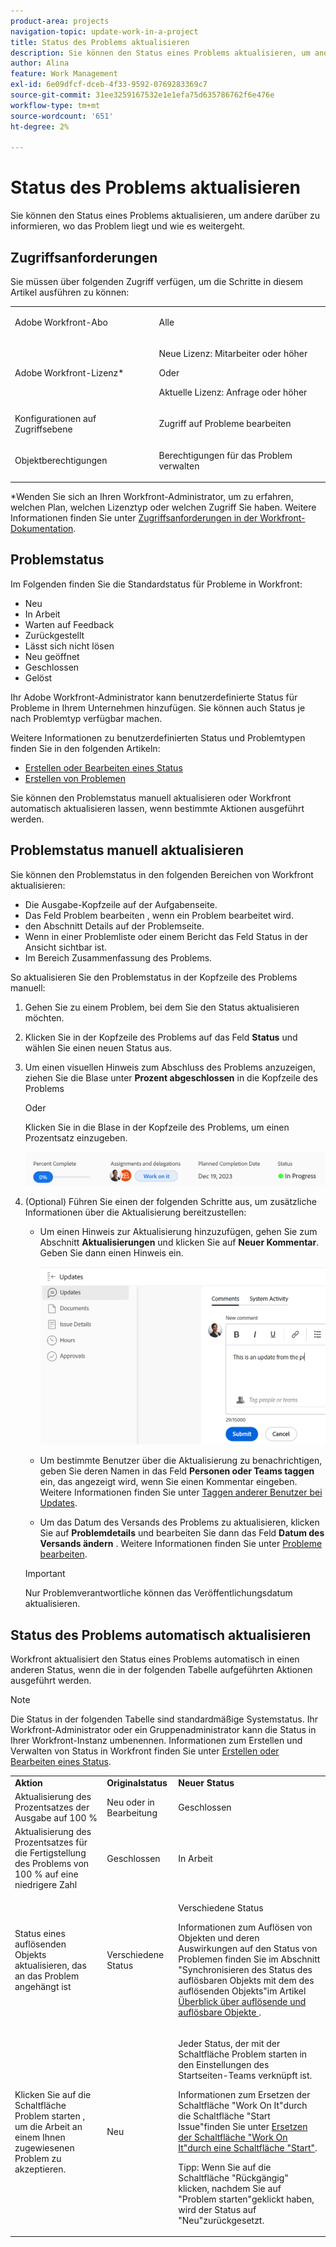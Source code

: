 ```yaml
---
product-area: projects
navigation-topic: update-work-in-a-project
title: Status des Problems aktualisieren
description: Sie können den Status eines Problems aktualisieren, um andere darüber zu informieren, wo das Problem liegt und wie es weitergeht.
author: Alina
feature: Work Management
exl-id: 6e09dfcf-dceb-4f33-9592-0769283369c7
source-git-commit: 31ee3259167532e1e1efa75d635786762f6e476e
workflow-type: tm+mt
source-wordcount: '651'
ht-degree: 2%

---
```


# Status des Problems aktualisieren

<!--Audited: 01/2024-->

Sie können den Status eines Problems aktualisieren, um andere darüber zu informieren, wo das Problem liegt und wie es weitergeht.

## Zugriffsanforderungen

Sie müssen über folgenden Zugriff verfügen, um die Schritte in diesem Artikel ausführen zu können:

<table style="table-layout:auto"> 
 <col> 
 <col> 
 <tbody> 
  <tr> 
   <td role="rowheader">Adobe Workfront-Abo</td> 
   <td> <p>Alle</p> </td> 
  </tr> 
  <tr> 
   <td role="rowheader">Adobe Workfront-Lizenz*</td> 
   <td> <p>Neue Lizenz: Mitarbeiter oder höher</p>
   Oder
   <p>Aktuelle Lizenz: Anfrage oder höher</p>
   </td> 
  </tr> 
  <tr> 
   <td role="rowheader">Konfigurationen auf Zugriffsebene</td> 
   <td> <p>Zugriff auf Probleme bearbeiten</p> </td> 
  </tr> 
  <tr> 
   <td role="rowheader">Objektberechtigungen</td> 
   <td> <p>Berechtigungen für das Problem verwalten</p> </td> 
  </tr> 
 </tbody> 
</table>

*Wenden Sie sich an Ihren Workfront-Administrator, um zu erfahren, welchen Plan, welchen Lizenztyp oder welchen Zugriff Sie haben. Weitere Informationen finden Sie unter [Zugriffsanforderungen in der Workfront-Dokumentation](/help/quicksilver/administration-and-setup/add-users/access-levels-and-object-permissions/access-level-requirements-in-documentation.md).

## Problemstatus

Im Folgenden finden Sie die Standardstatus für Probleme in Workfront:

* Neu
* In Arbeit
* Warten auf Feedback
* Zurückgestellt
* Lässt sich nicht lösen
* Neu geöffnet
* Geschlossen
* Gelöst

Ihr Adobe Workfront-Administrator kann benutzerdefinierte Status für Probleme in Ihrem Unternehmen hinzufügen. Sie können auch Status je nach Problemtyp verfügbar machen.

Weitere Informationen zu benutzerdefinierten Status und Problemtypen finden Sie in den folgenden Artikeln:

* [Erstellen oder Bearbeiten eines Status](../../../administration-and-setup/customize-workfront/creating-custom-status-and-priority-labels/create-or-edit-a-status.md)
* [Erstellen von Problemen](../../../manage-work/issues/manage-issues/create-issues.md)

Sie können den Problemstatus manuell aktualisieren oder Workfront automatisch aktualisieren lassen, wenn bestimmte Aktionen ausgeführt werden.

## Problemstatus manuell aktualisieren

Sie können den Problemstatus in den folgenden Bereichen von Workfront aktualisieren:

* Die Ausgabe-Kopfzeile auf der Aufgabenseite.
* Das Feld Problem bearbeiten , wenn ein Problem bearbeitet wird.
* den Abschnitt Details auf der Problemseite.
* Wenn in einer Problemliste oder einem Bericht das Feld Status in der Ansicht sichtbar ist.
* Im Bereich Zusammenfassung des Problems.

So aktualisieren Sie den Problemstatus in der Kopfzeile des Problems manuell:

1. Gehen Sie zu einem Problem, bei dem Sie den Status aktualisieren möchten.
1. Klicken Sie in der Kopfzeile des Problems auf das Feld **Status** und wählen Sie einen neuen Status aus.
1. Um einen visuellen Hinweis zum Abschluss des Problems anzuzeigen, ziehen Sie die Blase unter **Prozent abgeschlossen** in die Kopfzeile des Problems

   Oder

   Klicken Sie in die Blase in der Kopfzeile des Problems, um einen Prozentsatz einzugeben.

   ![](assets/nwe-updatetaskpercentinheader-350x54.png)

1. (Optional) Führen Sie einen der folgenden Schritte aus, um zusätzliche Informationen über die Aktualisierung bereitzustellen:

   * Um einen Hinweis zur Aktualisierung hinzuzufügen, gehen Sie zum Abschnitt **Aktualisierungen** und klicken Sie auf **Neuer Kommentar**. Geben Sie dann einen Hinweis ein.

     ![](assets/nwe-issue-update-stream-message-box-350x125.png)

   * Um bestimmte Benutzer über die Aktualisierung zu benachrichtigen, geben Sie deren Namen in das Feld **Personen oder Teams taggen** ein, das angezeigt wird, wenn Sie einen Kommentar eingeben. Weitere Informationen finden Sie unter [Taggen anderer Benutzer bei Updates](../../../workfront-basics/updating-work-items-and-viewing-updates/tag-others-on-updates.md).
   * Um das Datum des Versands des Problems zu aktualisieren, klicken Sie auf **Problemdetails** und bearbeiten Sie dann das Feld **Datum des Versands ändern** . Weitere Informationen finden Sie unter [Probleme bearbeiten](/help/quicksilver/manage-work/issues/manage-issues/edit-issues.md).


   >[!IMPORTANT]
   >
   >  Nur Problemverantwortliche können das Veröffentlichungsdatum aktualisieren.



<!--Old instructions, in old commenting: 

When you are updating an issue status, you can also add an explanation about the new status and change other issue information such as the commit date.

1. Go to an issue that you are assigned to for which you want to update the status.
1. Click the **Status** field in the issue header and select a new status.

   ![](assets/nwe-issue-status-expanded-in-header-350x370.png)

1. To provide a visual indication of issue completion, drag or double-click the bubble under **Percent Complete** in the header of the issue.

   Or

   Click inside the bubble in the header of the issue to enter a percentage.

   ![](assets/nwe-updatetaskpercentinheader-350x54.png)

-->

## Status des Problems automatisch aktualisieren

Workfront aktualisiert den Status eines Problems automatisch in einen anderen Status, wenn die in der folgenden Tabelle aufgeführten Aktionen ausgeführt werden.

>[!NOTE]
>
>Die Status in der folgenden Tabelle sind standardmäßige Systemstatus. Ihr Workfront-Administrator oder ein Gruppenadministrator kann die Status in Ihrer Workfront-Instanz umbenennen. Informationen zum Erstellen und Verwalten von Status in Workfront finden Sie unter [Erstellen oder Bearbeiten eines Status](../../../administration-and-setup/customize-workfront/creating-custom-status-and-priority-labels/create-or-edit-a-status.md).

<table style="table-layout:auto"> 
 <col> 
 <col> 
 <col> 
 <tbody> 
  <tr> 
   <td><b>Aktion</b></td> 
   <td><b>Originalstatus</b></td> 
   <td><b>Neuer Status</b></td> 
  </tr> 
  <tr> 
   <td>Aktualisierung des Prozentsatzes der Ausgabe auf 100 %</td> 
   <td>Neu oder in Bearbeitung</td> 
   <td>Geschlossen</td> 
  </tr> 
  <tr> 
   <td>Aktualisierung des Prozentsatzes für die Fertigstellung des Problems von 100 % auf eine niedrigere Zahl</td> 
   <td>Geschlossen </td> 
   <td>In Arbeit</td> 
  </tr> 
  <tr> 
   <td>Status eines auflösenden Objekts aktualisieren, das an das Problem angehängt ist</td> 
   <td>Verschiedene Status</td> 
   <td> <p>Verschiedene Status</p> <p>Informationen zum Auflösen von Objekten und deren Auswirkungen auf den Status von Problemen finden Sie im Abschnitt "Synchronisieren des Status des auflösbaren Objekts mit dem des auflösenden Objekts"im Artikel <a href="../../../manage-work/issues/convert-issues/resolving-and-resolvable-objects.md" class="MCXref xref">Überblick über auflösende und auflösbare Objekte </a>.</p> </td> 
  </tr> 
  <tr data-mc-conditions=""> 
   <td><span>Klicken Sie auf die Schaltfläche Problem starten , um die Arbeit an einem Ihnen zugewiesenen Problem zu akzeptieren.</span> </td> 
   <td><span>Neu</span> </td> 
   <td> <p>Jeder Status, der mit der Schaltfläche Problem starten in den Einstellungen des Startseiten-Teams verknüpft ist. </p> <p>Informationen zum Ersetzen der Schaltfläche "Work On It"durch die Schaltfläche "Start Issue"finden Sie unter <span href="../../../people-teams-and-groups/create-and-manage-teams/work-on-it-button-to-start-button.md"><a href="../../../people-teams-and-groups/create-and-manage-teams/work-on-it-button-to-start-button.md" class="MCXref xref">Ersetzen der Schaltfläche "Work On It"durch eine Schaltfläche "Start"</a></span><span></span>. </p> <p>Tipp: Wenn Sie auf <span data-mc-conditions="QuicksilverOrClassic.Quicksilver">die Schaltfläche "Rückgängig"</span> klicken, nachdem Sie auf "Problem starten"geklickt haben, wird der Status auf "Neu"zurückgesetzt. </p> </td> 
  </tr> 
 </tbody> 
</table>
